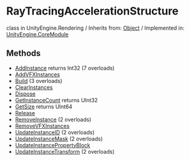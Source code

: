# RayTracingAccelerationStructure
class in UnityEngine.Rendering
 / Inherits from: <a href="https://docs.unity3d.com/6000.0/Documentation/ScriptReference/Object.html" target="_blank">Object</a> / Implemented in: <a href="https://docs.unity3d.com/6000.0/Documentation/ScriptReference/UnityEngine.CoreModule.html" target="_blank">UnityEngine.CoreModule</a>
## Methods
- <a href="https://docs.unity3d.com/6000.0/Documentation/ScriptReference/RayTracingAccelerationStructure.AddInstance.html" target="_blank">AddInstance</a> returns Int32 (7 overloads)
- <a href="https://docs.unity3d.com/6000.0/Documentation/ScriptReference/RayTracingAccelerationStructure.AddVFXInstances.html" target="_blank">AddVFXInstances</a>
- <a href="https://docs.unity3d.com/6000.0/Documentation/ScriptReference/RayTracingAccelerationStructure.Build.html" target="_blank">Build</a> (3 overloads)
- <a href="https://docs.unity3d.com/6000.0/Documentation/ScriptReference/RayTracingAccelerationStructure.ClearInstances.html" target="_blank">ClearInstances</a>
- <a href="https://docs.unity3d.com/6000.0/Documentation/ScriptReference/RayTracingAccelerationStructure.Dispose.html" target="_blank">Dispose</a>
- <a href="https://docs.unity3d.com/6000.0/Documentation/ScriptReference/RayTracingAccelerationStructure.GetInstanceCount.html" target="_blank">GetInstanceCount</a> returns UInt32
- <a href="https://docs.unity3d.com/6000.0/Documentation/ScriptReference/RayTracingAccelerationStructure.GetSize.html" target="_blank">GetSize</a> returns UInt64
- <a href="https://docs.unity3d.com/6000.0/Documentation/ScriptReference/RayTracingAccelerationStructure.Release.html" target="_blank">Release</a>
- <a href="https://docs.unity3d.com/6000.0/Documentation/ScriptReference/RayTracingAccelerationStructure.RemoveInstance.html" target="_blank">RemoveInstance</a> (2 overloads)
- <a href="https://docs.unity3d.com/6000.0/Documentation/ScriptReference/RayTracingAccelerationStructure.RemoveVFXInstances.html" target="_blank">RemoveVFXInstances</a>
- <a href="https://docs.unity3d.com/6000.0/Documentation/ScriptReference/RayTracingAccelerationStructure.UpdateInstanceID.html" target="_blank">UpdateInstanceID</a> (2 overloads)
- <a href="https://docs.unity3d.com/6000.0/Documentation/ScriptReference/RayTracingAccelerationStructure.UpdateInstanceMask.html" target="_blank">UpdateInstanceMask</a> (2 overloads)
- <a href="https://docs.unity3d.com/6000.0/Documentation/ScriptReference/RayTracingAccelerationStructure.UpdateInstancePropertyBlock.html" target="_blank">UpdateInstancePropertyBlock</a>
- <a href="https://docs.unity3d.com/6000.0/Documentation/ScriptReference/RayTracingAccelerationStructure.UpdateInstanceTransform.html" target="_blank">UpdateInstanceTransform</a> (2 overloads)
